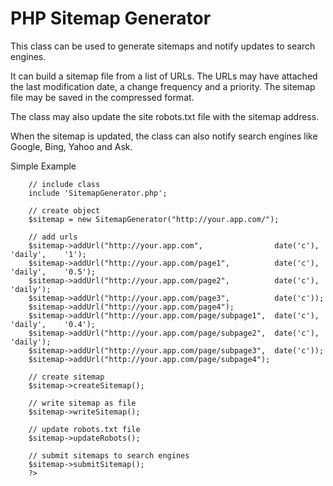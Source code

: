 PHP Sitemap Generator
=====================

This class can be used to generate sitemaps and notify updates to search engines.

It can build a sitemap file from a list of URLs. The URLs may have attached the last modification date, a change frequency and a priority. The sitemap file may be saved in the compressed format.

The class may also update the site robots.txt file with the sitemap address.

When the sitemap is updated, the class can also notify search engines like Google, Bing, Yahoo and Ask.

Simple Example

        // include class
        include 'SitemapGenerator.php';

        // create object
        $sitemap = new SitemapGenerator("http://your.app.com/");

        // add urls
        $sitemap->addUrl("http://your.app.com",                date('c'),  'daily',    '1');
        $sitemap->addUrl("http://your.app.com/page1",          date('c'),  'daily',    '0.5');
        $sitemap->addUrl("http://your.app.com/page2",          date('c'),  'daily');
        $sitemap->addUrl("http://your.app.com/page3",          date('c'));
        $sitemap->addUrl("http://your.app.com/page4");
        $sitemap->addUrl("http://your.app.com/page/subpage1",  date('c'),  'daily',    '0.4');
        $sitemap->addUrl("http://your.app.com/page/subpage2",  date('c'),  'daily');
        $sitemap->addUrl("http://your.app.com/page/subpage3",  date('c'));
        $sitemap->addUrl("http://your.app.com/page/subpage4");

        // create sitemap
        $sitemap->createSitemap();

        // write sitemap as file
        $sitemap->writeSitemap();

        // update robots.txt file
        $sitemap->updateRobots();

        // submit sitemaps to search engines
        $sitemap->submitSitemap();
        ?>
